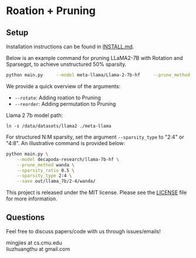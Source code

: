 # Roation + Pruning

## Setup
Installation instructions can be found in [INSTALL.md](INSTALL.md).

Below is an example command for pruning LLaMA2-7B with Rotation and Sparsegpt, to achieve unstructured 50% sparsity.
```sh
python main.py     --model meta-llama/Llama-2-7b-hf     --prune_method sparsegpt     --sparsity_ratio 0.5     --sparsity_type unstructured --rotate --reorder
```
We provide a quick overview of the arguments:  
- `--rotate`: Adding roation to Pruning
- `--reorder`: Adding permutation to Pruning

Llama 2 7b model path:
```
ln -s /data/datasets/llama2 ./meta-llama
```
  
For structured N:M sparsity, set the argument `--sparsity_type` to "2:4" or "4:8". An illustrative command is provided below:
```sh
python main.py \
    --model decapoda-research/llama-7b-hf \
    --prune_method wanda \
    --sparsity_ratio 0.5 \
    --sparsity_type 2:4 \
    --save out/llama_7b/2-4/wanda/ 
```
This project is released under the MIT license. Please see the [LICENSE](LICENSE) file for more information.

## Questions
Feel free to discuss papers/code with us through issues/emails!

mingjies at cs.cmu.edu  
liuzhuangthu at gmail.com 
